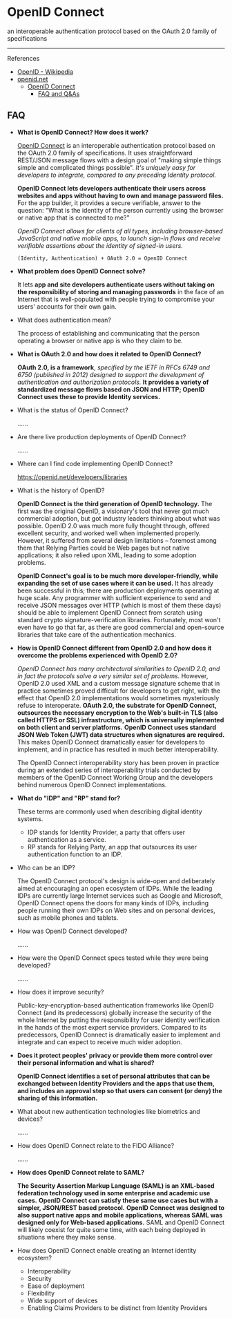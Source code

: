 # OpenID Connect

an interoperable authentication protocol based on the OAuth 2.0 family of specifications

---

References

- [OpenID - Wikipedia](https://en.wikipedia.org/wiki/OpenID)
- [openid.net](https://openid.net)
    - [OpenID Connect](https://openid.net/connect/)
        - [FAQ and Q&As](https://openid.net/connect/faq/)

## FAQ

-   **What is OpenID Connect? How does it work?**

    [OpenID Connect](https://openid.net/connect/) is an interoperable authentication protocol based on the OAuth 2.0 family of specifications.
    It uses straightforward REST/JSON message flows with a design goal of "making simple things simple and complicated things possible".
    _It's uniquely easy for developers to integrate, compared to any preceding Identity protocol._

    **OpenID Connect lets developers authenticate their users across websites and apps without having to own and manage password files.**
    For the app builder, it provides a secure verifiable, answer to the question: "What is the identity of the person currently using the browser or native app that is connected to me?"

    _OpenID Connect allows for clients of all types, including browser-based JavaScript and native mobile apps, to launch sign-in flows and receive verifiable assertions about the identity of signed-in users._

    ```text
    (Identity, Authentication) + OAuth 2.0 = OpenID Connect
    ```

-   **What problem does OpenID Connect solve?**

    It lets **app and site developers authenticate users without taking on the responsibility of storing and managing passwords** in the face of an Internet that is well-populated with people trying to compromise your users' accounts for their own gain.

-   What does authentication mean?

    The process of establishing and communicating that the person operating a browser or native app is who they claim to be.

-   **What is OAuth 2.0 and how does it related to OpenID Connect?**

    **OAuth 2.0, is a framework**, _specified by the IETF in RFCs 6749 and 6750 (published in 2012) designed to support the development of authentication and authorization protocols._
    **It provides a variety of standardized message flows based on JSON and HTTP; OpenID Connect uses these to provide Identity services.**

-   What is the status of OpenID Connect?

    ……

-   Are there live production deployments of OpenID Connect?

    ……

-   Where can I find code implementing OpenID Connect?

    https://openid.net/developers/libraries

-   What is the history of OpenID?

    **OpenID Connect is the third generation of OpenID technology.**
    The first was the original OpenID, a visionary's tool that never got much commercial adoption, but got industry leaders thinking about what was possible.
    OpenID 2.0 was much more fully thought through, offered excellent security, and worked well when implemented properly.
    However, it suffered from several design limitations – foremost among them that Relying Parties could be Web pages but not native applications; it also relied upon XML, leading to some adoption problems.

    **OpenID Connect's goal is to be much more developer-friendly, while expanding the set of use cases where it can be used.**
    It has already been successful in this; there are production deployments operating at huge scale.
    Any programmer with sufficient experience to send and receive JSON messages over HTTP (which is most of them these days) should be able to implement OpenID Connect from scratch using standard crypto signature-verification libraries.
    Fortunately, most won't even have to go that far, as there are good commercial and open-source libraries that take care of the authentication mechanics.

-   **How is OpenID Connect different from OpenID 2.0 and how does it overcome the problems experienced with OpenID 2.0?**

    _OpenID Connect has many architectural similarities to OpenID 2.0, and in fact the protocols solve a very similar set of problems._
    However, OpenID 2.0 used XML and a custom message signature scheme that in practice sometimes proved difficult for developers to get right, with the effect that OpenID 2.0 implementations would sometimes mysteriously refuse to interoperate.
    **OAuth 2.0, the substrate<!-- 基底 --> for OpenID Connect, outsources the necessary encryption to the Web's built-in TLS (also called HTTPS or SSL) infrastructure, which is universally implemented on both client and server platforms.**
    **OpenID Connect uses standard JSON Web Token (JWT) data structures when signatures are required.**
    This makes OpenID Connect dramatically easier for developers to implement, and in practice has resulted in much better interoperability.

    The OpenID Connect interoperability story has been proven in practice during an extended series of interoperability trials conducted by members of the OpenID Connect Working Group and the developers behind numerous OpenID Connect implementations.

-   **What do "IDP" and "RP" stand for?**

    These terms are commonly used when describing digital identity systems.

    - IDP stands for Identity Provider, a party that offers user authentication as a service.
    - RP stands for Relying Party, an app that outsources its user authentication function to an IDP.

-   Who can be an IDP?

    The OpenID Connect protocol's design is wide-open and deliberately aimed at encouraging an open ecosystem of IDPs.
    While the leading IDPs are currently large Internet services such as Google and Microsoft, OpenID Connect opens the doors for many kinds of IDPs, including people running their own IDPs on Web sites and on personal devices, such as mobile phones and tablets.

-   How was OpenID Connect developed?

    ……

-   How were the OpenID Connect specs tested while they were being developed?

    ……

-   How does it improve security?

    Public-key-encryption-based authentication frameworks like OpenID Connect (and its predecessors) globally increase the security of the whole Internet by putting the responsibility for user identity verification in the hands of the most expert service providers.
    Compared to its predecessors, OpenID Connect is dramatically easier to implement and integrate and can expect to receive much wider adoption.

-   **Does it protect peoples' privacy or provide them more control over their personal information and what is shared?**

    **OpenID Connect identifies a set of personal attributes that can be exchanged between Identity Providers and the apps that use them, and includes an approval step so that users can consent (or deny) the sharing of this information.**

-   What about new authentication technologies like biometrics and devices?

    ……

-   How does OpenID Connect relate to the FIDO Alliance?

    ……

-   **How does OpenID Connect relate to SAML?**

    **The Security Assertion Markup Language (SAML) is an XML-based federation technology used in some enterprise and academic use cases.**
    **OpenID Connect can satisfy these same use cases but with a simpler, JSON/REST based protocol.**
    **OpenID Connect was designed to also support native apps and mobile applications, whereas SAML was designed only for Web-based applications.**
    SAML and OpenID Connect will likely coexist for quite some time, with each being deployed in situations where they make sense.

-   How does OpenID Connect enable creating an Internet identity ecosystem?

    - Interoperability
    - Security
    - Ease of deployment
    - Flexibility
    - Wide support of devices
    - Enabling Claims Providers to be distinct from Identity Providers
